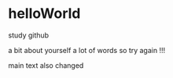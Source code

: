 # helloWorld
study github 

a bit about yourself
a lot of words 
so try again 
!!!

main text also changed
